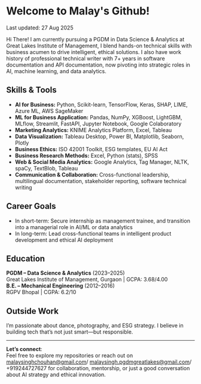 # Welcome to Malay's Github! 

Last updated: 27 Aug 2025

Hi There! I am currently pursuing a PGDM in Data Science & Analytics at Great Lakes Institute of Management, I blend hands-on technical skills with business acumen to drive intelligent, ethical solutions. I also have work history of professional technical writer with 7+ years in software documentation and API documentation, now pivoting into strategic roles in AI, machine learning, and data analytics. 


## Skills & Tools
- **AI for Business:**
Python, Scikit-learn, TensorFlow, Keras, SHAP, LIME, Azure ML, AWS SageMaker
- **ML for Business Application:**
Pandas, NumPy, XGBoost, LightGBM, MLflow, Streamlit, FastAPI, Jupyter Notebook, Google Colaboratory
- **Marketing Analytics:**
KNIME Analytics Platform, Excel, Tableau
- **Data Visualization:**
Tableau Desktop, Power BI, Matplotlib, Seaborn, Plotly
- **Business Ethics:**
ISO 42001 Toolkit, ESG templates, EU AI Act
- **Business Research Methods:**
Excel, Python (stats), SPSS
- **Web & Social Media Analytics:**
Google Analytics, Tag Manager, NLTK, spaCy, TextBlob, Tableau
- **Communication & Collaboration:**
Cross-functional leadership, multilingual documentation, stakeholder reporting, software technical writing



## Career Goals
- In short-term: Secure internship as management trainee, and transition into a managerial role in AI/ML or data analytics  
- In long-term: Lead cross-functional teams in intelligent product development and ethical AI deployment

## Education
**PGDM – Data Science & Analytics** (2023–2025)  
Great Lakes Institute of Management, Gurgaon | GCPA: 3.68/4.00  
**B.E. – Mechanical Engineering** (2012–2016)  
RGPV Bhopal | CGPA: 6.2/10

## Outside Work
I’m passionate about dance, photography, and ESG strategy. I believe in building tech that’s not just smart—but responsible.

---

**Let’s connect**:  
Feel free to explore my repositories or reach out on malaysinghchouhan@gmail.com/ malaysingh.pgdmgreatlakes@gmail.com/ +919244727627 for collaboration, mentorship, or just a good conversation about AI strategy and ethical innovation.
<!--
**malaysinghchouhan/malaysinghchouhan** is a ✨ _special_ ✨ repository because its `README.md` (this file) appears on your GitHub profile.
- 😄 Pronouns: He/Him
- 🔭 I’m currently working on transitioning from technical writing to strategic roles in AI, ML, and data analytics—while leading documentation efforts at AGM Infra Solutions.
- 🌱 I’m currently learning advanced data science concepts through my PGDM at Great Lakes, including ethical AI frameworks, model interpretability, and cloud ML platforms like Google Colaboratory, Azure ML, and SageMaker.
- 👯 I’m looking to collaborate on intelligent product development, ethical AI deployment, and cross-functional analytics projects that bridge business and tech.
- 🤔 I’m looking for help with refining my professional narrative to align with leadership roles in AI/ML, and preparing for interviews that test both strategic thinking and technical depth.
- 💬 Ask me about AI strategy, responsible documentation, stakeholder alignment, and how to turn complex tech into compelling narratives.
- 📫 How to reach me: [LinkedIn](https://www.linkedin.com/in/malaychouhan) | malay.chouhan@gmail.com
- ⚡ Fun fact: I once choreographed a dance routine inspired by neural networks—yes, backpropagation has rhythm!
-->
